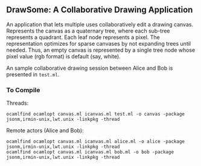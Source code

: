 ## DrawSome: A Collaborative Drawing Application ##

An application that lets multiple uses collaboratively edit a drawing
canvas. Represents the canvas as a quaternary tree, where each
sub-tree represents a quadrant. Each leaf node represents a pixel. The
representation optimizes for sparse canvases by not expanding trees
until needed. Thus, an empty canvas is represented by a single tree
node whose pixel value (rgb format) is default (say, white).

An sample collaborative drawing session between Alice and Bob is
presented in `test.ml`.

### To Compile ###

Threads:

    ocamlfind ocamlopt canvas.ml icanvas.ml test.ml -o canvas -package jsonm,irmin-unix,lwt.unix -linkpkg -thread 

Remote actors (Alice and Bob):

    ocamlfind ocamlopt canvas.ml icanvas.ml alice.ml -o alice -package jsonm,irmin-unix,lwt.unix -linkpkg -thread 
    ocamlfind ocamlopt canvas.ml icanvas.ml bob.ml -o bob -package jsonm,irmin-unix,lwt.unix -linkpkg -thread 
  
